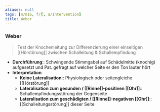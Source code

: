 ```yaml
---
aliases: null
tags: [m/m16, f/👂, a/Intervention]
title: Weber
---
```

### Weber
> Test der Knochenleitung zur Differenzierung einer einseitigen [[Hörstörung]] zwischen Schalleitung & Schallempfindung
- **Durchführung**:: Schwingende Stimmgabel auf Schädelmitte (knochig) aufgesetzt und Pat. gefragt auf welcher Seite er den Ton lauter hört
- **Interpretation**
	- **Keine Lateralisation**:: Physiologisch oder seitengleiche [[Hörstörung]]
	- **Lateralisation zum gesunden / [[Rinne]]-positiven [[Ohr]]**:: Schallempfindungsstörung der Gegenseite
	- **Lateralisation zum geschädigten / [[Rinne]]-negativen [[Ohr]]**:: [[Schalleitungsstörung]] dieser Seite